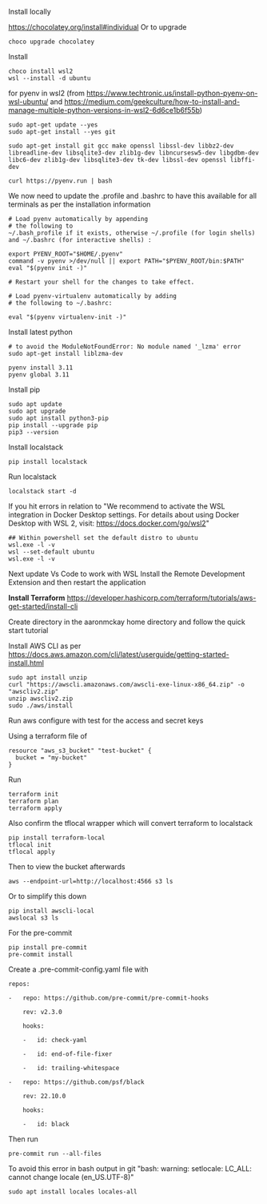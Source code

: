Install locally

https://chocolatey.org/install#individual
Or to upgrade
```none
choco upgrade chocolatey
```

Install
```none
choco install wsl2
wsl --install -d ubuntu
```

for pyenv in wsl2
(from https://www.techtronic.us/install-python-pyenv-on-wsl-ubuntu/ and https://medium.com/geekculture/how-to-install-and-manage-multiple-python-versions-in-wsl2-6d6ce1b6f55b)
```none
sudo apt-get update --yes
sudo apt-get install --yes git

sudo apt-get install git gcc make openssl libssl-dev libbz2-dev libreadline-dev libsqlite3-dev zlib1g-dev libncursesw5-dev libgdbm-dev libc6-dev zlib1g-dev libsqlite3-dev tk-dev libssl-dev openssl libffi-dev

curl https://pyenv.run | bash
```

We now need to update the .profile and .bashrc to have this available for all terminals as per the installation information
```
# Load pyenv automatically by appending
# the following to
~/.bash_profile if it exists, otherwise ~/.profile (for login shells)
and ~/.bashrc (for interactive shells) :

export PYENV_ROOT="$HOME/.pyenv"
command -v pyenv >/dev/null || export PATH="$PYENV_ROOT/bin:$PATH"
eval "$(pyenv init -)"

# Restart your shell for the changes to take effect.

# Load pyenv-virtualenv automatically by adding
# the following to ~/.bashrc:

eval "$(pyenv virtualenv-init -)"
```

Install latest python

```
# to avoid the ModuleNotFoundError: No module named '_lzma' error
sudo apt-get install liblzma-dev

pyenv install 3.11
pyenv global 3.11
```

Install pip
```
sudo apt update
sudo apt upgrade
sudo apt install python3-pip
pip install --upgrade pip
pip3 --version
```

Install localstack
```
pip install localstack
```

Run localstack
```
localstack start -d
```

If you hit errors in relation to "We recommend to activate the WSL integration in Docker Desktop settings. For details about using Docker Desktop with WSL 2, visit: https://docs.docker.com/go/wsl2"
```
## Within powershell set the default distro to ubuntu
wsl.exe -l -v
wsl --set-default ubuntu
wsl.exe -l -v
```

Next update Vs Code to work with WSL
Install the Remote Development Extension and then restart the application

**Install Terraform**
https://developer.hashicorp.com/terraform/tutorials/aws-get-started/install-cli

Create directory in the aaronmckay home directory and follow the quick start tutorial

Install AWS CLI as per
https://docs.aws.amazon.com/cli/latest/userguide/getting-started-install.html
```
sudo apt install unzip
curl "https://awscli.amazonaws.com/awscli-exe-linux-x86_64.zip" -o "awscliv2.zip"
unzip awscliv2.zip
sudo ./aws/install
```

Run aws configure with test for the access and secret keys

Using a terraform file of
```
resource "aws_s3_bucket" "test-bucket" {
  bucket = "my-bucket"
}
```

Run
```
terraform init
terraform plan
terraform apply
```

Also confirm the tflocal wrapper which will convert terraform to localstack
```
pip install terraform-local
tflocal init
tflocal apply
```

Then to view the bucket afterwards
```
aws --endpoint-url=http://localhost:4566 s3 ls
```

Or to simplify this down
```
pip install awscli-local
awslocal s3 ls
```

For the pre-commit
```
pip install pre-commit
pre-commit install
```

Create a .pre-commit-config.yaml file with
```
repos:

-   repo: https://github.com/pre-commit/pre-commit-hooks

    rev: v2.3.0

    hooks:

    -   id: check-yaml

    -   id: end-of-file-fixer

    -   id: trailing-whitespace

-   repo: https://github.com/psf/black

    rev: 22.10.0

    hooks:

    -   id: black
```

Then run
```
pre-commit run --all-files
```

To avoid this error in bash output in git "bash: warning: setlocale: LC_ALL: cannot change locale (en_US.UTF-8)"
```
sudo apt install locales locales-all
```
